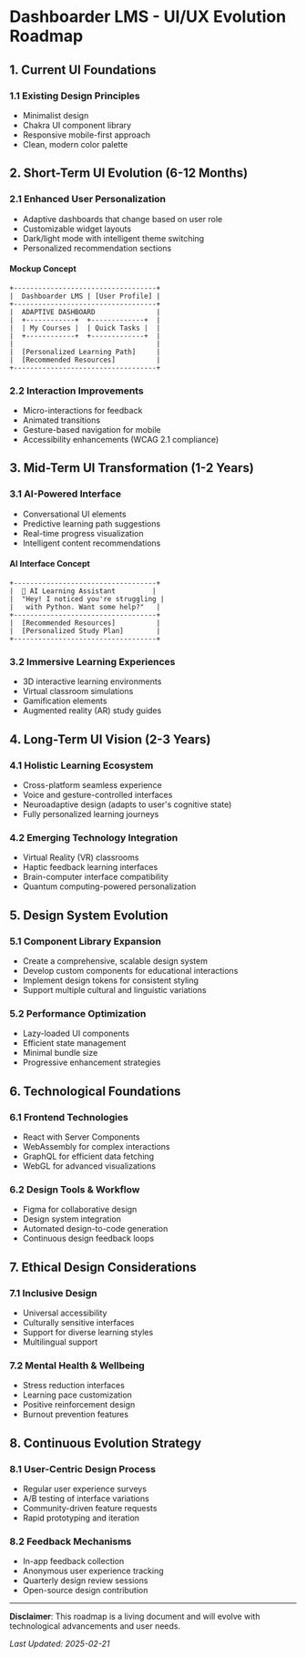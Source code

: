 # Dashboarder LMS - UI/UX Evolution Roadmap

## 1. Current UI Foundations
### 1.1 Existing Design Principles
- Minimalist design
- Chakra UI component library
- Responsive mobile-first approach
- Clean, modern color palette

## 2. Short-Term UI Evolution (6-12 Months)

### 2.1 Enhanced User Personalization
- Adaptive dashboards that change based on user role
- Customizable widget layouts
- Dark/light mode with intelligent theme switching
- Personalized recommendation sections

#### Mockup Concept
```
+-----------------------------------+
|  Dashboarder LMS | [User Profile] |
+-----------------------------------+
|  ADAPTIVE DASHBOARD               |
|  +------------+  +-------------+  |
|  | My Courses |  | Quick Tasks |  |
|  +------------+  +-------------+  |
|                                   |
|  [Personalized Learning Path]     |
|  [Recommended Resources]          |
+-----------------------------------+
```

### 2.2 Interaction Improvements
- Micro-interactions for feedback
- Animated transitions
- Gesture-based navigation for mobile
- Accessibility enhancements (WCAG 2.1 compliance)

## 3. Mid-Term UI Transformation (1-2 Years)

### 3.1 AI-Powered Interface
- Conversational UI elements
- Predictive learning path suggestions
- Real-time progress visualization
- Intelligent content recommendations

#### AI Interface Concept
```
+-----------------------------------+
|  🤖 AI Learning Assistant         |
|  "Hey! I noticed you're struggling |
|   with Python. Want some help?"   |
+-----------------------------------+
|  [Recommended Resources]          |
|  [Personalized Study Plan]        |
+-----------------------------------+
```

### 3.2 Immersive Learning Experiences
- 3D interactive learning environments
- Virtual classroom simulations
- Gamification elements
- Augmented reality (AR) study guides

## 4. Long-Term UI Vision (2-3 Years)

### 4.1 Holistic Learning Ecosystem
- Cross-platform seamless experience
- Voice and gesture-controlled interfaces
- Neuroadaptive design (adapts to user's cognitive state)
- Fully personalized learning journeys

### 4.2 Emerging Technology Integration
- Virtual Reality (VR) classrooms
- Haptic feedback learning interfaces
- Brain-computer interface compatibility
- Quantum computing-powered personalization

## 5. Design System Evolution

### 5.1 Component Library Expansion
- Create a comprehensive, scalable design system
- Develop custom components for educational interactions
- Implement design tokens for consistent styling
- Support multiple cultural and linguistic variations

### 5.2 Performance Optimization
- Lazy-loaded UI components
- Efficient state management
- Minimal bundle size
- Progressive enhancement strategies

## 6. Technological Foundations

### 6.1 Frontend Technologies
- React with Server Components
- WebAssembly for complex interactions
- GraphQL for efficient data fetching
- WebGL for advanced visualizations

### 6.2 Design Tools & Workflow
- Figma for collaborative design
- Design system integration
- Automated design-to-code generation
- Continuous design feedback loops

## 7. Ethical Design Considerations

### 7.1 Inclusive Design
- Universal accessibility
- Culturally sensitive interfaces
- Support for diverse learning styles
- Multilingual support

### 7.2 Mental Health & Wellbeing
- Stress reduction interfaces
- Learning pace customization
- Positive reinforcement design
- Burnout prevention features

## 8. Continuous Evolution Strategy

### 8.1 User-Centric Design Process
- Regular user experience surveys
- A/B testing of interface variations
- Community-driven feature requests
- Rapid prototyping and iteration

### 8.2 Feedback Mechanisms
- In-app feedback collection
- Anonymous user experience tracking
- Quarterly design review sessions
- Open-source design contribution

---

**Disclaimer**: This roadmap is a living document and will evolve with technological advancements and user needs.

*Last Updated: 2025-02-21*
